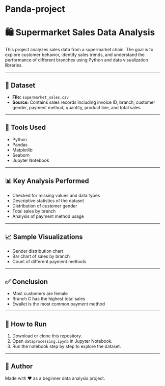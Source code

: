 # Panda-project
# 🛍️ Supermarket Sales Data Analysis

This project analyzes sales data from a supermarket chain. The goal is to explore customer behavior, identify sales trends, and understand the performance of different branches using Python and data visualization libraries.

---

## 📁 Dataset

- **File:** `supermarket_sales.csv`
- **Source:** Contains sales records including invoice ID, branch, customer gender, payment method, quantity, product line, and total sales.

---

## 🧰 Tools Used

- Python
- Pandas
- Matplotlib
- Seaborn
- Jupyter Notebook

---

## 📊 Key Analysis Performed

- Checked for missing values and data types
- Descriptive statistics of the dataset
- Distribution of customer gender
- Total sales by branch
- Analysis of payment method usage

---

## 📈 Sample Visualizations

- Gender distribution chart
- Bar chart of sales by branch
- Count of different payment methods

---

## ✅ Conclusion

- Most customers are female
- Branch C has the highest total sales
- Ewallet is the most common payment method

---

## 🚀 How to Run

1. Download or clone this repository.
2. Open `dataprocessing.ipynb` in Jupyter Notebook.
3. Run the notebook step by step to explore the dataset.

---

## 📌 Author

Made with ❤️ as a beginner data analysis project.
